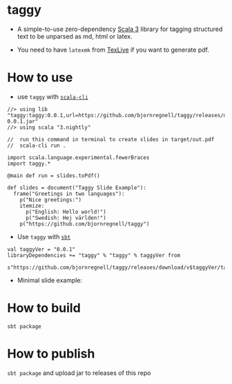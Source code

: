 # taggy

* A simple-to-use zero-dependency [Scala 3](https://docs.scala-lang.org/scala3/new-in-scala3.html) library for tagging structured text to be unparsed as md, html or latex.

* You need to have `latexmk` from [TexLive](https://tug.org/texlive/) if you want to generate pdf.

# How to use

* use `taggy` with [`scala-cli`](https://scala-cli.virtuslab.org/)
```
//> using lib "taggy:taggy:0.0.1,url=https://github.com/bjornregnell/taggy/releases/download/v0.0.1/taggy_3-0.0.1.jar"
//> using scala "3.nightly"

//  run this command in terminal to create slides in target/out.pdf 
//  scala-cli run .

import scala.language.experimental.fewerBraces
import taggy.*

@main def run = slides.toPdf()

def slides = document("Taggy Slide Example"):
  frame("Greetings in two languages"):
    p("Nice greetings:")
    itemize:
      p("English: Hello world!")
      p("Swedish: Hej världen!")
    p("https://github.com/bjornregnell/taggy")
```

* Use `taggy` with [`sbt`](https://www.scala-sbt.org/) 
```
val taggyVer = "0.0.1"
libraryDependencies += "taggy" % "taggy" % taggyVer from 
  s"https://github.com/bjornregnell/taggy/releases/download/v$taggyVer/taggy_3-$tabbyVer.jar"
```

* Minimal slide example:


# How to build

`sbt package`

# How to publish

`sbt package` and upload jar to releases of this repo